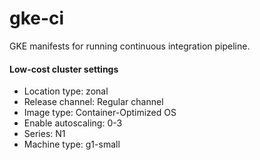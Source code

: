 # gke-ci

GKE manifests for running continuous integration pipeline.

#### Low-cost cluster settings
* Location type: zonal
* Release channel: Regular channel
* Image type: Container-Optimized OS
* Enable autoscaling: 0-3
* Series: N1
* Machine type: g1-small